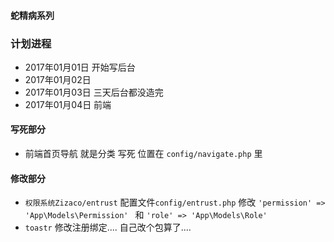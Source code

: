 #### 蛇精病系列

### 计划进程

- 2017年01月01日 开始写后台
- 2017年01月02日 
- 2017年01月03日 三天后台都没造完
- 2017年01月04日 前端

#### 写死部分

- 前端首页导航 就是分类 写死 位置在 `config/navigate.php` 里





#### 修改部分

- `权限系统Zizaco/entrust` 配置文件`config/entrust.php` 修改 `'permission' => 'App\Models\Permission' ` 和 `'role' => 'App\Models\Role'`
- `toastr` 修改注册绑定.... 自己改个包算了....
